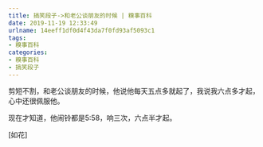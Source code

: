 ```yaml
---
title: 搞笑段子->和老公谈朋友的时候 | 糗事百科
date: 2019-11-19 12:33:49
urlname: 14eeff1df0d4f43da7f0fd93af5093c1
tags: 
- 糗事百科
categories:
- 糗事百科
- 搞笑段子
---
```

剪短不割，和老公谈朋友的时候，他说他每天五点多就起了，我说我六点多才起，心中还很佩服他。

现在才知道，他闹铃都是5:58，响三次，六点半才起。

[如花]


